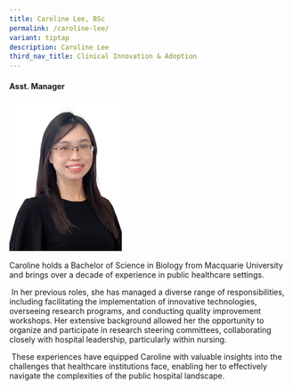 ```yaml
---
title: Caroline Lee, BSc
permalink: /caroline-lee/
variant: tiptap
description: Caroline Lee
third_nav_title: Clinical Innovation & Adoption
---
```

<h4><strong>Asst. Manager</strong></h4>
<div class="isomer-image-wrapper">
<img style="width: 40%;" height="auto" width="100%" alt="Caroline Lee" src="/images/About/Our Team/Clinical Innovation &amp; Adoption/CarolineLee_Bio.png">
</div>
<p>Caroline holds a Bachelor of Science in Biology from Macquarie University
and brings over a decade of experience in public healthcare settings.</p>
<p>&nbsp;In her previous roles, she has managed a diverse range of responsibilities,
including facilitating the implementation of innovative technologies, overseeing
research programs, and conducting quality improvement workshops. Her extensive
background allowed her the opportunity to organize and participate in research
steering committees, collaborating closely with hospital leadership, particularly
within nursing.</p>
<p>&nbsp;These experiences have equipped Caroline with valuable insights
into the challenges that healthcare institutions face, enabling her to
effectively navigate the complexities of the public hospital landscape.</p>